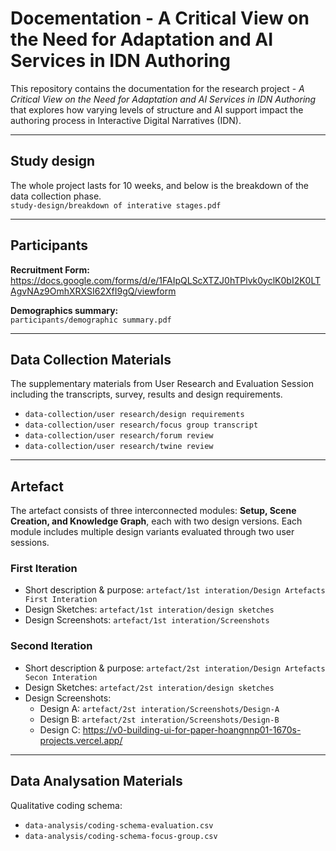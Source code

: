 # Docementation - A Critical View on the Need for Adaptation and AI Services in IDN Authoring

This repository contains the documentation for the research project - *A Critical View on the Need for Adaptation and AI Services in IDN Authoring* that explores how varying levels of structure and AI support impact the authoring process in Interactive Digital Narratives (IDN).

---

## Study design
The whole project lasts for 10 weeks, and below is the breakdown of the data collection phase.  
`study-design/breakdown of interative stages.pdf`

---

## Participants
**Recruitment Form:**  
https://docs.google.com/forms/d/e/1FAIpQLScXTZJ0hTPlvk0yclK0bI2K0LTAgvNAz9OmhXRXSI62XfI9gQ/viewform  

**Demographics summary:**  
`participants/demographic summary.pdf`

---

## Data Collection Materials
The supplementary materials from User Research and Evaluation Session including the transcripts, survey, results and design requirements.

- `data-collection/user research/design requirements`  
- `data-collection/user research/focus group transcript`  
- `data-collection/user research/forum review`  
- `data-collection/user research/twine review`

---

## Artefact
The artefact consists of three interconnected modules: **Setup, Scene Creation, and Knowledge Graph**, each with two design versions. Each module includes multiple design variants evaluated through two user sessions.

### First Iteration
- Short description & purpose: `artefact/1st interation/Design Artefacts First Interation`  
- Design Sketches: `artefact/1st interation/design sketches`  
- Design Screenshots: `artefact/1st interation/Screenshots`  

### Second Iteration
- Short description & purpose: `artefact/2st interation/Design Artefacts Secon Interation`  
- Design Sketches: `artefact/2st interation/design sketches`  
- Design Screenshots:  
  - Design A: `artefact/2st interation/Screenshots/Design-A`  
  - Design B: `artefact/2st interation/Screenshots/Design-B`  
  - Design C: https://v0-building-ui-for-paper-hoangnnp01-1670s-projects.vercel.app/

---

## Data Analysation Materials
Qualitative coding schema:
- `data-analysis/coding-schema-evaluation.csv`  
- `data-analysis/coding-schema-focus-group.csv`
